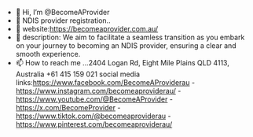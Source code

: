- 👋 Hi, I’m @BecomeAProvider
- 👀 NDIS provider registration..
- 🌱 website:https://becomeaprovider.com.au/
- 💞️ description: We aim to facilitate a seamless transition as you embark on your journey to becoming an NDIS provider, ensuring a clear and smooth experience.
- 📫 How to reach me ...2404 Logan Rd, Eight Mile Plains QLD 4113, Australia
+61 415 159 021
  social media links:https://www.facebook.com/BecomeAProviderau - https://www.instagram.com/becomeaproviderau/ - https://www.youtube.com/@BecomeAProvider - https://x.com/BecomeProvider - https://www.tiktok.com/@becomeaproviderau - https://www.pinterest.com/becomeaproviderau/

<!---
BecomeAProvider/BecomeAProvider is a ✨ special ✨ repository because its `README.md` (this file) appears on your GitHub profile.
You can click the Preview link to take a look at your changes.
--->
